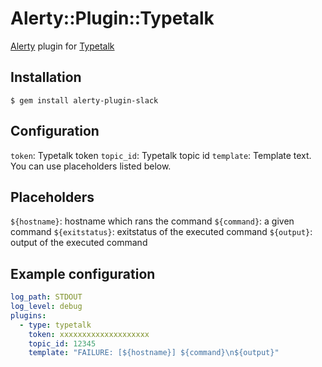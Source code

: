 Alerty::Plugin::Typetalk
===

[Alerty](https://github.com/sonots/alerty) plugin for [Typetalk](https://www.typetalk.com/)

## Installation

```
$ gem install alerty-plugin-slack
```

## Configuration

`token`: Typetalk token
`topic_id`: Typetalk topic id
`template`: Template text. You can use placeholders listed below.

## Placeholders

`${hostname}`: hostname which rans the command
`${command}`: a given command
`${exitstatus}`: exitstatus of the executed command
`${output}`: output of the executed command

## Example configuration

```yaml
log_path: STDOUT
log_level: debug
plugins:
  - type: typetalk
    token: xxxxxxxxxxxxxxxxxxxx
    topic_id: 12345
    template: "FAILURE: [${hostname}] ${command}\n${output}"
```
